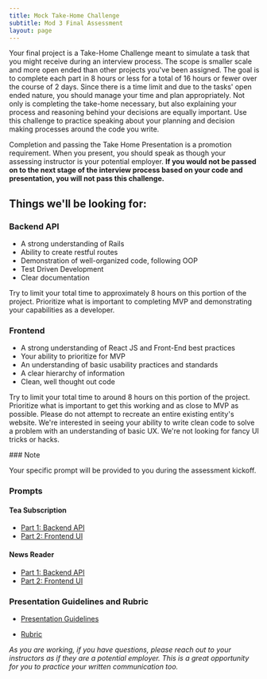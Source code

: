 ```yaml
---
title: Mock Take-Home Challenge
subtitle: Mod 3 Final Assessment
layout: page
---
```


Your final project is a Take-Home Challenge meant to simulate a task that you might receive during an interview process. The scope is smaller scale and more open ended than other projects you've been assigned. The goal is to complete each part in 8 hours or less for a total of 16 hours or fewer over the course of 2 days. Since there is a time limit and due to the tasks' open ended nature, you should manage your time and plan appropriately. Not only is completing the take-home necessary, but also explaining your process and reasoning behind your decisions are equally important. Use this challenge to practice speaking about your planning and decision making processes around the code you write.

Completion and passing the Take Home Presentation is a promotion requirement. When you present, you should speak as though your assessing instructor is your potential employer. **If you would not be passed on to the next stage of the interview process based on your code and presentation, you will not pass this challenge.**

## Things we'll be looking for:

### Backend API
- A strong understanding of Rails
- Ability to create restful routes
- Demonstration of well-organized code, following OOP
- Test Driven Development
- Clear documentation

Try to limit your total time to approximately 8 hours on this portion of the project. Prioritize what is important to completing MVP and demonstrating your capabilities as a developer.

### Frontend
- A strong understanding of React JS and Front-End best practices
- Your ability to prioritize for MVP
- An understanding of basic usability practices and standards
- A clear hierarchy of information
- Clean, well thought out code

Try to limit your total time to around 8 hours on this portion of the project. Prioritize what is important to get this working and as close to MVP as possible. Please do not attempt to recreate an entire existing entity's website. We're interested in seeing your ability to write clean code to solve a problem with an understanding of basic UX. We're not looking for fancy UI tricks or hacks.

<section class="note">
### Note

Your specific prompt will be provided to you during the assessment kickoff.
</section>

### Prompts

#### Tea Subscription
- [Part 1: Backend API](./tea_take_home_be)
- [Part 2: Frontend UI](./tea_take_home_fe)

#### News Reader
- [Part 1: Backend API](./news_take_home_be)
- [Part 2: Frontend UI](./news_take_home_fe)

### Presentation Guidelines and Rubric

- [Presentation Guidelines](./presentation_guidelines)

- [Rubric](./rubric)

_As you are working, if you have questions, please reach out to your instructors as if they are a potential employer. This is a great opportunity for you to practice your written communication too._
